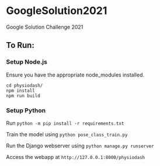 # GoogleSolution2021
Google Solution Challenge 2021

## To Run:

### Setup Node.js
Ensure you have the appropriate node_modules installed.
```
cd physiodash/
npm install
npm run build
```

### Setup Python

Run `python -m pip install -r requirements.txt`

Train the model using `python pose_class_train.py`

Run the Django webserver using `python manage.py runserver`

Access the webapp at `http://127.0.0.1:8000/physiodash`
